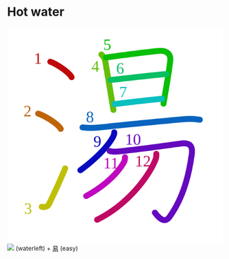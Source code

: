 # Hot water
![湯](../Kanji/kanji-colorize/6e6f.svg)
![](http://www.kanjidamage.com/assets/radsmall/water-4770d222295684a6fc1b8e8cec486da119e1bcc2eac91d06622b4671e0098359.jpg) (waterleft) + [易](../Kanji/kanji-dict/易.md) (easy) 